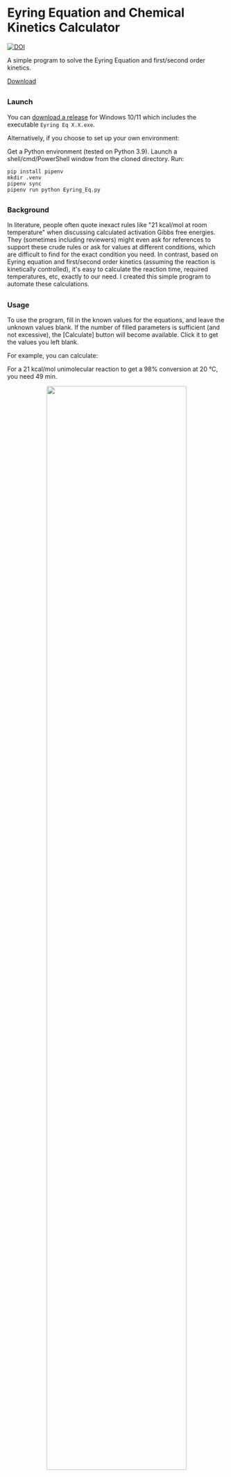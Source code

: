 # Eyring Equation and Chemical Kinetics Calculator
[![DOI](https://zenodo.org/badge/548741869.svg)](https://zenodo.org/badge/latestdoi/548741869)

A simple program to solve the Eyring Equation and first/second order kinetics.

[Download](https://github.com/liyuanhe211/Chemical_Kinetics_Calculator/releases/download/1.3/Chemical.Kinetics.Calculator.1.3.zip)

##
### Launch

You can [download a release](https://github.com/liyuanhe211/Eyring_Eq/releases) for Windows 10/11 which includes the executable `Eyring Eq X.X.exe`.

Alternatively, if you choose to set up your own environment:

Get a Python environment (tested on Python 3.9). Launch a shell/cmd/PowerShell window from the cloned directory. Run:
```
pip install pipenv
mkdir .venv
pipenv sync
pipenv run python Eyring_Eq.py
```



##
### Background
In literature, people often quote inexact rules like "21 kcal/mol at room temperature" when discussing calculated activation Gibbs free energies. They (sometimes including reviewers) might even ask for references to support these crude rules or ask for values at different conditions, which are difficult to find for the exact condition you need. In contrast, based on Eyring equation and first/second order kinetics (assuming the reaction is kinetically controlled), it's easy to calculate the reaction time, required temperatures, etc, exactly to our need. I created this simple program to automate these calculations.
##
### Usage

To use the program, fill in the known values for the equations, and leave the unknown values blank. If the number of filled parameters is sufficient (and not excessive), the \[Calculate\] button will become available. Click it to get the values you left blank. 

For example, you can calculate:

For a 21 kcal/mol unimolecular reaction to get a 98% conversion at 20 °C, you need 49 min.

<p align="center"><img src="https://user-images.githubusercontent.com/18537705/194800939-fbc173a3-6b08-499e-aa5a-5ff7c7e80736.png" width="80%" height="80%" align="center"></img></p>

For a second order reaction that can "finish" in 2 hours at 25 °C with a starting concentration of 0.01 mol/L, the Gibbs free energy corresponds to 81.8 kJ/mol

<p align="center"><img src="https://user-images.githubusercontent.com/18537705/194801049-bf00d1a6-5ed8-47fb-8fad-95922141c454.png" width="80%" height="80%" align="center"></img></p>

For a reaction with 120 kJ/mol activation Gibbs free energy (note that you do need to consider changes of Gibbs free energy relative to temperature) to get a 98% conversion within one day, the temperature needs to be 90 °C.

<p align="center"><img src="https://user-images.githubusercontent.com/18537705/194801142-e3cb8fa9-c2e2-4045-9eff-736dda17f7a1.png" width="80%" height="80%" align="center"></img></p>

Or any other valid combination of known/unknown values.

##
### Batch operation

The `Batch/Batch_Template.xltx` file is provided for calculating multiple set of input data.

Fill in the relevant data using the Excel template. Then submit the file(s) by clicking the "Batch" pushbutton in the GUI.

The program will run through every column, gather the unknowns, and generates a new file with suffix `.Erying_Eq_Output.xlsx`.

See examples in the `Batch` folder.

##
### Citation
I believe the Eyring equation and the first/second order kinetics are old enough and well-known enough to not require citation. However, if you really need to cite this program, you can use the Zenodo DOI: [![DOI](https://zenodo.org/badge/548741869.svg)](https://zenodo.org/badge/latestdoi/548741869).

E.g. Li, Y.-H. _Eyring Equation and Chemical Kinetics Calculator X.X.X_ (DOI: 10.5281/zenodo.XXXXXXX), **2023**. (Please change the info to respect the version you are using.)

##
### Equations
 * Eyring Equation:

$$k =\sigma\frac{k_B  T}{h}\left ( \frac{R T}{1\ atm} \right )^{\Delta n}exp(-\frac{{\Delta G}^{\neq}}{R T})$$

 * First order kinetics:

$$c = c_{0}\ exp(-kT)$$

 * Second order kinetics:

Starting with different concentration for species A and B (could someone tell my why the zeros are not subscripted?):

     \[
     \ln \frac{[B] [A]_{0}}{[A] [B]_{0}} = k([B]_{0} - [A]_{0})t
     \]

Starting A and B at the same concentration:

$$\frac{1}{[A]} = \frac{1}{[A]_{0}}+kt$$

##

##
### Update History
**1.3**
 * Support batch automation.
 * Remembering the parameters used last time; added a re-calculate button.
 * Bug fix for negative Celsius temperatures.
 
**1.2**
 * Support A+Cat->P+Cat mode.
 * Support kcal/mol, eV, min, h, day, year units.
 * Add shortcut to pushbuttons.
 * Add sanity check for inputs.
 * Solve number overflow, divided by zero problem when conversion is too close to 100%.
 * Add automatic tests.
 * Correct number representation function using floor instead of round.
 * Switch to PyQt6 for better high DPI support.
 * Switch to pipenv for smaller packed exe.

